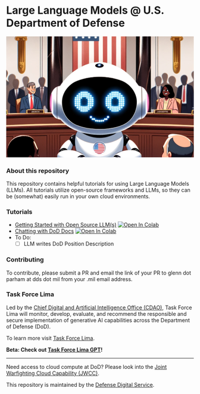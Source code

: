# Large Language Models @ U.S. Department of Defense

<img src="LLM_USGOVT.png" >

### About this repository

This repository contains helpful tutorials for using Large Language Models (LLMs). All tutorials utilize open-source frameworks and LLMs, so they can be (somewhat) easily run in your own cloud environments.

### Tutorials

- [Getting Started with Open Source LLM(s)](./tutorials/Open_Source_LLMs_Getting_Started.ipynb) [![Open In Colab](https://colab.research.google.com/assets/colab-badge.svg)](https://githubtocolab.com/deptofdefense/LLMs-at-DoD/blob/main/tutorials/Open_Source_LLMs_Getting_Started.ipynb)
- [Chatting with DoD Docs](./tutorials/Chatting%20with%20your%20Docs.ipynb) [![Open In Colab](https://colab.research.google.com/assets/colab-badge.svg)](https://githubtocolab.com/deptofdefense/LLMs-at-DoD/blob/main/tutorials/Chatting%20with%20your%20Docs.ipynb)
- To Do:
  - [ ] LLM writes DoD Position Description

### Contributing

To contribute, please submit a PR and email the link of your PR to glenn dot parham at dds dot mil from your .mil email address.

### Task Force Lima

Led by the [Chief Digital and Artificial Intelligence Office (CDAO)](https://www.ai.mil/), Task Force Lima will monitor, develop, evaluate, and recommend the responsible and secure implementation of generative AI capabilities across the Department of Defense (DoD).

To learn more visit [Task Force Lima](https://www.dds.mil/taskforcelima).

**Beta: Check out [Task Force Lima GPT](https://chat.openai.com/g/g-v12me2Sha-task-force-lima-gpt)!**

---

Need access to cloud compute at DoD? Please look into the [Joint Warfighting Cloud Capability (JWCC)](https://www.defense.gov/News/Releases/Release/Article/3239378/department-of-defense-announces-joint-warfighting-cloud-capability-procurement/).

This repository is maintained by the [Defense Digital Service](https://www.dds.mil/).

